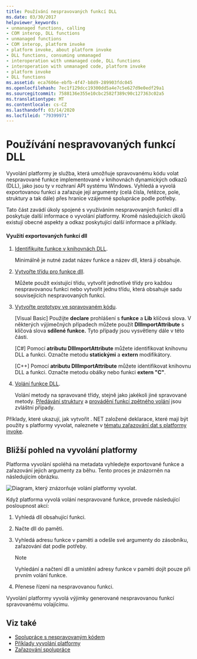 ```yaml
---
title: Používání nespravovaných funkcí DLL
ms.date: 03/30/2017
helpviewer_keywords:
- unmanaged functions, calling
- COM interop, DLL functions
- unmanaged functions
- COM interop, platform invoke
- platform invoke, about platform invoke
- DLL functions, consuming unmanaged
- interoperation with unmanaged code, DLL functions
- interoperation with unmanaged code, platform invoke
- platform invoke
- DLL functions
ms.assetid: eca7606e-ebfb-4f47-b8d9-289903fdc045
ms.openlocfilehash: 7ec1f129dcc19300dd5a4e7c5e627d9e0edf29a1
ms.sourcegitcommit: 7588136e355e10cbc2582f389c90c127363c02a5
ms.translationtype: MT
ms.contentlocale: cs-CZ
ms.lasthandoff: 03/14/2020
ms.locfileid: "79399971"
---
```

# <a name="consuming-unmanaged-dll-functions"></a>Používání nespravovaných funkcí DLL
Vyvolání platformy je služba, která umožňuje spravovanému kódu volat nespravované funkce implementované v knihovnách dynamických odkazů (DLL), jako jsou ty v rozhraní API systému Windows. Vyhledá a vyvolá exportovanou funkci a zařazuje její argumenty (celá čísla, řetězce, pole, struktury a tak dále) přes hranice vzájemné spolupráce podle potřeby.  
  
 Tato část zavádí úkoly spojené s využíváním nespravovaných funkcí dll a poskytuje další informace o vyvolání platformy. Kromě následujících úkolů existují obecné aspekty a odkaz poskytující další informace a příklady.  
  
#### <a name="to-consume-exported-dll-functions"></a>Využití exportovaných funkcí dll  
  
1. [Identifikujte funkce v knihovnách DLL](identifying-functions-in-dlls.md).  
  
     Minimálně je nutné zadat název funkce a název dll, která ji obsahuje.  
  
2. [Vytvořte třídu pro funkce dll](creating-a-class-to-hold-dll-functions.md).  
  
     Můžete použít existující třídu, vytvořit jednotlivé třídy pro každou nespravovanou funkci nebo vytvořit jednu třídu, která obsahuje sadu souvisejících nespravovaných funkcí.  
  
3. [Vytvořte prototypy ve spravovaném kódu](creating-prototypes-in-managed-code.md).  
  
     [Visual Basic] Použijte **declare** prohlášení s **funkce** a **Lib** klíčová slova. V některých výjimečných případech můžete použít **DllImportAttribute** s klíčová slova **sdílené funkce.** Tyto případy jsou vysvětleny dále v této části.  
  
     [C#] Pomocí **atributu DllImportAttribute** můžete identifikovat knihovnu DLL a funkci. Označte metodu **statickými** a **extern** modifikátory.  
  
     [C++] Pomocí **atributu DllImportAttribute** můžete identifikovat knihovnu DLL a funkci. Označte metodu obálky nebo funkci **extern "C"**.  
  
4. [Volání funkce DLL](calling-a-dll-function.md).  
  
     Volání metody na spravované třídy, stejně jako jakékoli jiné spravované metody. [Předávání struktury](passing-structures.md) a [provádění funkcí zpětného volání](callback-functions.md) jsou zvláštní případy.  
  
 Příklady, které ukazují, jak vytvořit . NET založené deklarace, které mají být použity s platformy vyvolat, naleznete v [tématu zařazování dat s platformy invoke](marshaling-data-with-platform-invoke.md).  
  
## <a name="a-closer-look-at-platform-invoke"></a>Bližší pohled na vyvolání platformy  
 Platforma vyvolání spoléhá na metadata vyhledejte exportované funkce a zařazování jejich argumenty za běhu. Tento proces je znázorněn na následujícím obrázku.  
  
 ![Diagram, který znázorňuje volání platformy vyvolat.](./media/consuming-unmanaged-dll-functions/platform-invoke-call.gif)  
  
 Když platforma vyvolá volání nespravované funkce, provede následující posloupnost akcí:  
  
1. Vyhledá dll obsahující funkci.  
  
2. Načte dll do paměti.  
  
3. Vyhledá adresu funkce v paměti a odešle své argumenty do zásobníku, zařazování dat podle potřeby.  
  
    > [!NOTE]
    > Vyhledání a načtení dll a umístění adresy funkce v paměti dojít pouze při prvním volání funkce.  
  
4. Přenese řízení na nespravovanou funkci.  
  
 Vyvolání platformy vyvolá výjimky generované nespravovanou funkcí spravovanému volajícímu.

## <a name="see-also"></a>Viz také

- [Spolupráce s nespravovaným kódem](index.md)
- [Příklady vyvolání platformy](platform-invoke-examples.md)
- [Zařazování spolupráce](interop-marshaling.md)
